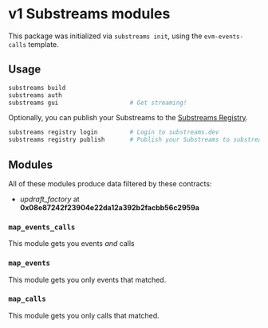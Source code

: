 # v1 Substreams modules

This package was initialized via `substreams init`, using the `evm-events-calls` template.

## Usage

```bash
substreams build
substreams auth
substreams gui       			  # Get streaming!
```

Optionally, you can publish your Substreams to the [Substreams Registry](https://substreams.dev).

```bash
substreams registry login         # Login to substreams.dev
substreams registry publish       # Publish your Substreams to substreams.dev
```

## Modules

All of these modules produce data filtered by these contracts:
- _updraft_factory_ at **0x08e87242f23904e22da12a392b2facbb56c2959a**
### `map_events_calls`

This module gets you events _and_ calls


### `map_events`

This module gets you only events that matched.



### `map_calls`

This module gets you only calls that matched.


